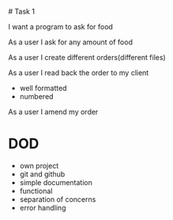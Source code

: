 # Task 1

I want a program to ask for food

As a user I ask for any amount of food

As a user I create different orders(different files)

As a user I read back the order to my client
- well formatted
- numbered

As a user I amend my order

# DOD
- own project
- git and github
- simple documentation
- functional
- separation of concerns
- error handling